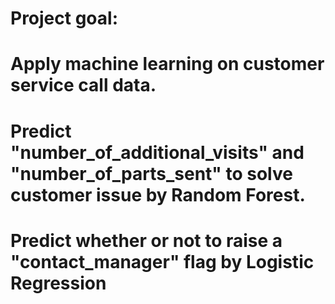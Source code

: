 # Project goal:
# Apply machine learning on customer service call data.
# Predict "number_of_additional_visits" and "number_of_parts_sent" to solve customer issue by Random Forest.
# Predict whether or not to raise a "contact_manager" flag by Logistic Regression
